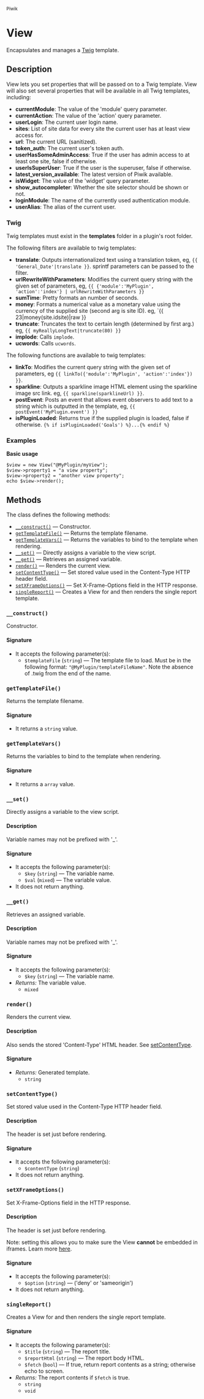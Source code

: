 <small>Piwik</small>

View
====

Encapsulates and manages a [Twig](http://twig.sensiolabs.org/) template.

Description
-----------

View lets you set properties that will be passed on to a Twig template.
View will also set several properties that will be available in all Twig
templates, including:

- **currentModule**: The value of the 'module' query parameter.
- **currentAction**: The value of the 'action' query parameter.
- **userLogin**: The current user login name.
- **sites**: List of site data for every site the current user has at least
             view access for.
- **url**: The current URL (sanitized).
- **token_auth**: The current user's token auth.
- **userHasSomeAdminAccess**: True if the user has admin access to at least
                              one site, false if otherwise.
- **userIsSuperUser**: True if the user is the superuser, false if otherwise.
- **latest_version_available**: The latest version of Piwik available.
- **isWidget**: The value of the 'widget' query parameter.
- **show_autocompleter**: Whether the site selector should be shown or not.
- **loginModule**: The name of the currently used authentication module.
- **userAlias**: The alias of the current user.

### Twig

Twig templates must exist in the **templates** folder in a plugin's root
folder.

The following filters are available to twig templates:

- **translate**: Outputs internationalized text using a translation token, eg,
                 `{{ 'General_Date'|translate }}`. sprintf parameters can be passed
                 to the filter.
- **urlRewriteWithParameters**: Modifies the current query string with the given
                                set of parameters, eg,
                                ```
                                {{ {'module':'MyPlugin', 'action':'index'} | urlRewriteWithParameters }}
                                ```
- **sumTime**: Pretty formats an number of seconds.
- **money**: Formats a numerical value as a monetary value using the currency
             of the supplied site (second arg is site ID).
             eg, `{{ 23|money(site.idsite)|raw }}
- **truncate**: Truncates the text to certain length (determined by first arg.)
                eg, `{{ myReallyLongText|truncate(80) }}`
- **implode**: Calls `implode`.
- **ucwords**: Calls `ucwords`.

The following functions are available to twig templates:

- **linkTo**: Modifies the current query string with the given set of parameters,
              eg `{{ linkTo({'module':'MyPlugin', 'action':'index'}) }}`.
- **sparkline**: Outputs a sparkline image HTML element using the sparkline image
                 src link. eg, `{{ sparkline(sparklineUrl) }}`.
- **postEvent**: Posts an event that allows event observers to add text to a string
                 which is outputted in the template, eg, `{{ postEvent('MyPlugin.event') }}`
- **isPluginLoaded**: Returns true if the supplied plugin is loaded, false if otherwise.
                      `{% if isPluginLoaded('Goals') %}...{% endif %}`

### Examples

**Basic usage**

    $view = new View("@MyPlugin/myView");
    $view->property1 = "a view property";
    $view->property2 = "another view property";
    echo $view->render();

Methods
-------

The class defines the following methods:

- [`__construct()`](#__construct) &mdash; Constructor.
- [`getTemplateFile()`](#gettemplatefile) &mdash; Returns the template filename.
- [`getTemplateVars()`](#gettemplatevars) &mdash; Returns the variables to bind to the template when rendering.
- [`__set()`](#__set) &mdash; Directly assigns a variable to the view script.
- [`__get()`](#__get) &mdash; Retrieves an assigned variable.
- [`render()`](#render) &mdash; Renders the current view.
- [`setContentType()`](#setcontenttype) &mdash; Set stored value used in the Content-Type HTTP header field.
- [`setXFrameOptions()`](#setxframeoptions) &mdash; Set X-Frame-Options field in the HTTP response.
- [`singleReport()`](#singlereport) &mdash; Creates a View for and then renders the single report template.

<a name="__construct" id="__construct"></a>
<a name="__construct" id="__construct"></a>
### `__construct()`

Constructor.

#### Signature

- It accepts the following parameter(s):
    - `$templateFile` (`string`) &mdash; The template file to load. Must be in the following format: `"@MyPlugin/templateFileName"`. Note the absence of .twig from the end of the name.

<a name="gettemplatefile" id="gettemplatefile"></a>
<a name="getTemplateFile" id="getTemplateFile"></a>
### `getTemplateFile()`

Returns the template filename.

#### Signature

- It returns a `string` value.

<a name="gettemplatevars" id="gettemplatevars"></a>
<a name="getTemplateVars" id="getTemplateVars"></a>
### `getTemplateVars()`

Returns the variables to bind to the template when rendering.

#### Signature

- It returns a `array` value.

<a name="__set" id="__set"></a>
<a name="__set" id="__set"></a>
### `__set()`

Directly assigns a variable to the view script.

#### Description

Variable names may not be prefixed with '_'.

#### Signature

- It accepts the following parameter(s):
    - `$key` (`string`) &mdash; The variable name.
    - `$val` (`mixed`) &mdash; The variable value.
- It does not return anything.

<a name="__get" id="__get"></a>
<a name="__get" id="__get"></a>
### `__get()`

Retrieves an assigned variable.

#### Description

Variable names may not be prefixed with '_'.

#### Signature

- It accepts the following parameter(s):
    - `$key` (`string`) &mdash; The variable name.
- _Returns:_ The variable value.
    - `mixed`

<a name="render" id="render"></a>
<a name="render" id="render"></a>
### `render()`

Renders the current view.

#### Description

Also sends the stored 'Content-Type' HTML header.
See [setContentType](#setContentType).

#### Signature

- _Returns:_ Generated template.
    - `string`

<a name="setcontenttype" id="setcontenttype"></a>
<a name="setContentType" id="setContentType"></a>
### `setContentType()`

Set stored value used in the Content-Type HTTP header field.

#### Description

The header is
set just before rendering.

#### Signature

- It accepts the following parameter(s):
    - `$contentType` (`string`)
- It does not return anything.

<a name="setxframeoptions" id="setxframeoptions"></a>
<a name="setXFrameOptions" id="setXFrameOptions"></a>
### `setXFrameOptions()`

Set X-Frame-Options field in the HTTP response.

#### Description

The header is set just
before rendering.

Note: setting this allows you to make sure the View **cannot** be
embedded in iframes. Learn more [here](https://developer.mozilla.org/en-US/docs/HTTP/X-Frame-Options).

#### Signature

- It accepts the following parameter(s):
    - `$option` (`string`) &mdash; ('deny' or 'sameorigin')
- It does not return anything.

<a name="singlereport" id="singlereport"></a>
<a name="singleReport" id="singleReport"></a>
### `singleReport()`

Creates a View for and then renders the single report template.

#### Signature

- It accepts the following parameter(s):
    - `$title` (`string`) &mdash; The report title.
    - `$reportHtml` (`string`) &mdash; The report body HTML.
    - `$fetch` (`bool`) &mdash; If true, return report contents as a string; otherwise echo to screen.
- _Returns:_ The report contents if `$fetch` is true.
    - `string`
    - `void`


